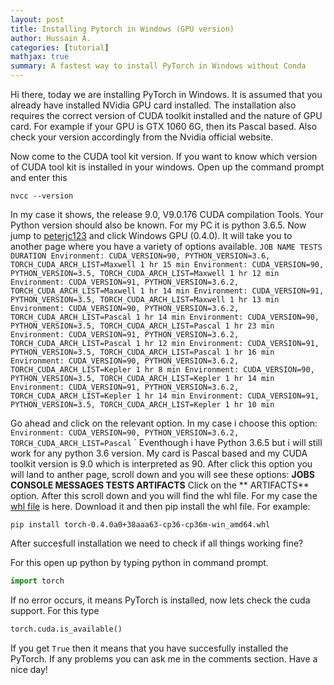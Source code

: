 ```yaml
---
layout: post
title: Installing Pytorch in Windows (GPU version)
author: Hussain A.
categories: [tutorial]
mathjax: true
summary: A fastest way to install PyTorch in Windows without Conda
---
```


Hi there, today we are installing PyTorch in Windows. It is assumed that you already have installed NVidia GPU card installed. 
The installation also requires the correct version of CUDA toolkit installed and the nature of GPU card. For example if your 
GPU is GTX 1060 6G, then its Pascal based. Also check your version accordingly from the Nvidia official website. 

Now come to the CUDA tool kit version. If you want to know which version of CUDA tool kit is installed in your windows. Open up 
the command prompt and enter this

`nvcc --version`

In my case it shows, the release 9.0, V9.0.176 CUDA compilation Tools. Your Python version should also be known. For my PC it is 
python 3.6.5. Now jump to [peterjc123](https://github.com/peterjc123/pytorch-scripts) and click Windows GPU (0.4.0). It will 
take you to another page where you have a variety of options available.
`
JOB NAME TESTS DURATION
Environment: CUDA_VERSION=90, PYTHON_VERSION=3.6, TORCH_CUDA_ARCH_LIST=Maxwell
1 hr 15 min
Environment: CUDA_VERSION=90, PYTHON_VERSION=3.5, TORCH_CUDA_ARCH_LIST=Maxwell
1 hr 12 min
Environment: CUDA_VERSION=91, PYTHON_VERSION=3.6.2, TORCH_CUDA_ARCH_LIST=Maxwell
1 hr 14 min
Environment: CUDA_VERSION=91, PYTHON_VERSION=3.5, TORCH_CUDA_ARCH_LIST=Maxwell
1 hr 13 min
Environment: CUDA_VERSION=90, PYTHON_VERSION=3.6.2, TORCH_CUDA_ARCH_LIST=Pascal
1 hr 14 min
Environment: CUDA_VERSION=90, PYTHON_VERSION=3.5, TORCH_CUDA_ARCH_LIST=Pascal
1 hr 23 min
Environment: CUDA_VERSION=91, PYTHON_VERSION=3.6.2, TORCH_CUDA_ARCH_LIST=Pascal
1 hr 12 min
Environment: CUDA_VERSION=91, PYTHON_VERSION=3.5, TORCH_CUDA_ARCH_LIST=Pascal
1 hr 16 min
Environment: CUDA_VERSION=90, PYTHON_VERSION=3.6.2, TORCH_CUDA_ARCH_LIST=Kepler
1 hr 8 min
Environment: CUDA_VERSION=90, PYTHON_VERSION=3.5, TORCH_CUDA_ARCH_LIST=Kepler
1 hr 14 min
Environment: CUDA_VERSION=91, PYTHON_VERSION=3.6.2, TORCH_CUDA_ARCH_LIST=Kepler
1 hr 14 min
Environment: CUDA_VERSION=91, PYTHON_VERSION=3.5, TORCH_CUDA_ARCH_LIST=Kepler
1 hr 10 min
 `
 
 Go ahead and click on the relevant option. In my case i choose this option:
 `Environment: CUDA_VERSION=90, PYTHON_VERSION=3.6.2, TORCH_CUDA_ARCH_LIST=Pascal`
 `
Eventhough i have Python 3.6.5 but i will still work for any python 3.6 version. My card is Pascal based and my CUDA toolkit
version is 9.0 which is interpreted as 90. After click this option you will land to anther page, scroll down and you will see
these options: **JOBS CONSOLE MESSAGES  TESTS  ARTIFACTS**
Click on the ** ARTIFACTS** option. After this scroll down and you will find the whl file. For my case the [whl file](https://ci.appveyor.com/api/buildjobs/qva8hdw9i353j50i/artifacts/output%2Ftorch-0.4.0a0%2B38aaa63-cp36-cp36m-win_amd64.whl)
is here. Download it and then pip install the whl file. For example:

`pip install torch-0.4.0a0+38aaa63-cp36-cp36m-win_amd64.whl`

After succesfull installation we need to check if all things working fine?

For this open up python by typing python in command prompt.

```python
import torch
```
If no error occurs, it means PyTorch is installed, now lets check the cuda support. For this type

```python
torch.cuda.is_available()
```
If you get `True` then it means that you have succesfully installed the PyTorch. If any problems you can ask me in the comments
section. Have a nice day!



